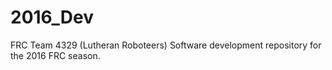 # 2016_Dev
FRC Team 4329 (Lutheran Roboteers) Software development repository for the 2016 FRC season.
